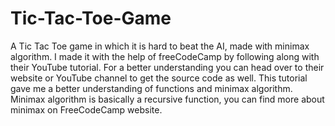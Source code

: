 # Tic-Tac-Toe-Game
A Tic Tac Toe game in which it is hard to beat the AI, made with minimax algorithm. I made it with the help of freeCodeCamp by following along with their YouTube tutorial. For a better understanding you can head over to their website or YouTube channel to get the source code as well.
This tutorial gave me a better understanding of functions and minimax algorithm. Minimax algorithm is basically a recursive function, you can find more about minimax on FreeCodeCamp website.
